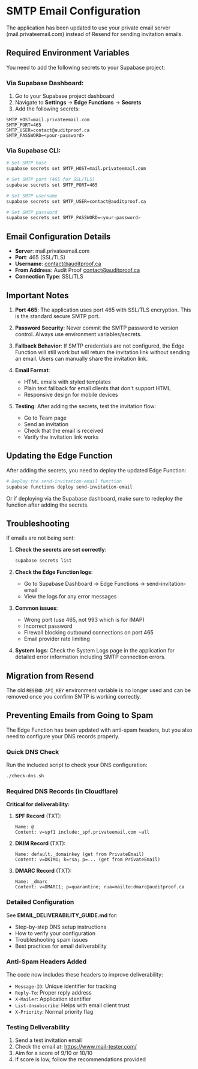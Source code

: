 # SMTP Email Configuration

The application has been updated to use your private email server (mail.privateemail.com) instead of Resend for sending invitation emails.

## Required Environment Variables

You need to add the following secrets to your Supabase project:

### Via Supabase Dashboard:
1. Go to your Supabase project dashboard
2. Navigate to **Settings** → **Edge Functions** → **Secrets**
3. Add the following secrets:

```
SMTP_HOST=mail.privateemail.com
SMTP_PORT=465
SMTP_USER=contact@auditproof.ca
SMTP_PASSWORD=<your-password>
```

### Via Supabase CLI:
```bash
# Set SMTP host
supabase secrets set SMTP_HOST=mail.privateemail.com

# Set SMTP port (465 for SSL/TLS)
supabase secrets set SMTP_PORT=465

# Set SMTP username
supabase secrets set SMTP_USER=contact@auditproof.ca

# Set SMTP password
supabase secrets set SMTP_PASSWORD=<your-password>
```

## Email Configuration Details

- **Server**: mail.privateemail.com
- **Port**: 465 (SSL/TLS)
- **Username**: contact@auditproof.ca
- **From Address**: Audit Proof <contact@auditproof.ca>
- **Connection Type**: SSL/TLS

## Important Notes

1. **Port 465**: The application uses port 465 with SSL/TLS encryption. This is the standard secure SMTP port.

2. **Password Security**: Never commit the SMTP password to version control. Always use environment variables/secrets.

3. **Fallback Behavior**: If SMTP credentials are not configured, the Edge Function will still work but will return the invitation link without sending an email. Users can manually share the invitation link.

4. **Email Format**:
   - HTML emails with styled templates
   - Plain text fallback for email clients that don't support HTML
   - Responsive design for mobile devices

5. **Testing**: After adding the secrets, test the invitation flow:
   - Go to Team page
   - Send an invitation
   - Check that the email is received
   - Verify the invitation link works

## Updating the Edge Function

After adding the secrets, you need to deploy the updated Edge Function:

```bash
# Deploy the send-invitation-email function
supabase functions deploy send-invitation-email
```

Or if deploying via the Supabase dashboard, make sure to redeploy the function after adding the secrets.

## Troubleshooting

If emails are not being sent:

1. **Check the secrets are set correctly**:
   ```bash
   supabase secrets list
   ```

2. **Check the Edge Function logs**:
   - Go to Supabase Dashboard → Edge Functions → send-invitation-email
   - View the logs for any error messages

3. **Common issues**:
   - Wrong port (use 465, not 993 which is for IMAP)
   - Incorrect password
   - Firewall blocking outbound connections on port 465
   - Email provider rate limiting

4. **System logs**: Check the System Logs page in the application for detailed error information including SMTP connection errors.

## Migration from Resend

The old `RESEND_API_KEY` environment variable is no longer used and can be removed once you confirm SMTP is working correctly.

## Preventing Emails from Going to Spam

The Edge Function has been updated with anti-spam headers, but you also need to configure your DNS records properly.

### Quick DNS Check

Run the included script to check your DNS configuration:

```bash
./check-dns.sh
```

### Required DNS Records (in Cloudflare)

**Critical for deliverability:**

1. **SPF Record** (TXT):
   ```
   Name: @
   Content: v=spf1 include:_spf.privateemail.com ~all
   ```

2. **DKIM Record** (TXT):
   ```
   Name: default._domainkey (get from PrivateEmail)
   Content: v=DKIM1; k=rsa; p=... (get from PrivateEmail)
   ```

3. **DMARC Record** (TXT):
   ```
   Name: _dmarc
   Content: v=DMARC1; p=quarantine; rua=mailto:dmarc@auditproof.ca
   ```

### Detailed Configuration

See **EMAIL_DELIVERABILITY_GUIDE.md** for:
- Step-by-step DNS setup instructions
- How to verify your configuration
- Troubleshooting spam issues
- Best practices for email deliverability

### Anti-Spam Headers Added

The code now includes these headers to improve deliverability:
- `Message-ID`: Unique identifier for tracking
- `Reply-To`: Proper reply address
- `X-Mailer`: Application identifier
- `List-Unsubscribe`: Helps with email client trust
- `X-Priority`: Normal priority flag

### Testing Deliverability

1. Send a test invitation email
2. Check the email at: https://www.mail-tester.com/
3. Aim for a score of 9/10 or 10/10
4. If score is low, follow the recommendations provided
